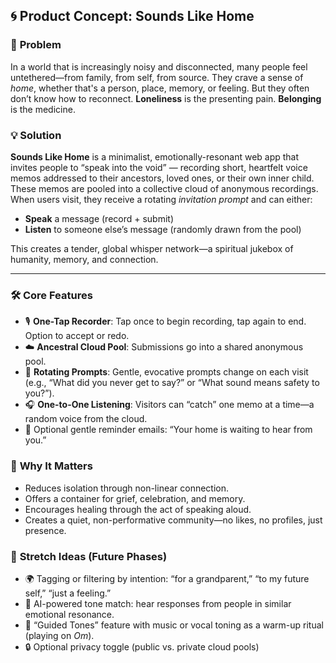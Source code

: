 ## 🌀 Product Concept: **Sounds Like Home**

### 🎯 **Problem**
In a world that is increasingly noisy and disconnected, many people feel untethered—from family, from self, from source. They crave a sense of *home*, whether that's a person, place, memory, or feeling. But they often don’t know how to reconnect.
**Loneliness** is the presenting pain.
**Belonging** is the medicine.
### 💡 **Solution**
**Sounds Like Home** is a minimalist, emotionally-resonant web app that invites people to “speak into the void” — recording short, heartfelt voice memos addressed to their ancestors, loved ones, or their own inner child.
These memos are pooled into a collective cloud of anonymous recordings. When users visit, they receive a rotating *invitation prompt* and can either:
- **Speak** a message (record + submit)
- **Listen** to someone else’s message (randomly drawn from the pool)

This creates a tender, global whisper network—a spiritual jukebox of humanity, memory, and connection.

---
### 🛠️ **Core Features**
- 🎙 **One-Tap Recorder**: Tap once to begin recording, tap again to end. Option to accept or redo.
- ☁️ **Ancestral Cloud Pool**: Submissions go into a shared anonymous pool.
- 🔁 **Rotating Prompts**: Gentle, evocative prompts change on each visit (e.g., “What did you never get to say?” or “What sound means safety to you?”).
- 🎧 **One-to-One Listening**: Visitors can “catch” one memo at a time—a random voice from the cloud.
- 🔔 Optional gentle reminder emails: “Your home is waiting to hear from you.”

### 🌱 **Why It Matters**
- Reduces isolation through non-linear connection.
- Offers a container for grief, celebration, and memory.
- Encourages healing through the act of speaking aloud.
- Creates a quiet, non-performative community—no likes, no profiles, just presence.

### 🧬 **Stretch Ideas (Future Phases)**
- 🌍 Tagging or filtering by intention: “for a grandparent,” “to my future self,” “just a feeling.”
- 📡 AI-powered tone match: hear responses from people in similar emotional resonance.
- 🧭 “Guided Tones” feature with music or vocal toning as a warm-up ritual (playing on *Om*).
- 🔒 Optional privacy toggle (public vs. private cloud pools)
